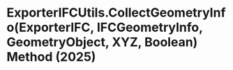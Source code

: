 # ExporterIFCUtils.CollectGeometryInfo(ExporterIFC, IFCGeometryInfo, GeometryObject, XYZ, Boolean) Method (2025)

﻿